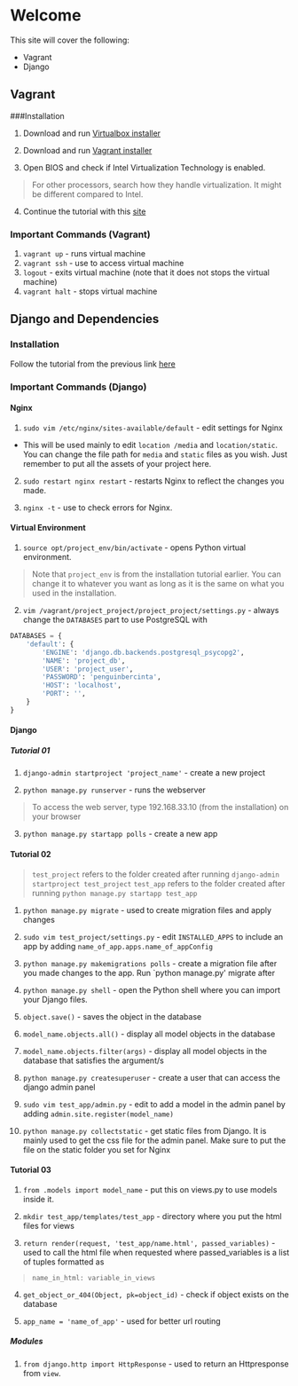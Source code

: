 Welcome
=======


This site will cover the following:

* Vagrant
* Django

## Vagrant

###Installation

1. Download and run [Virtualbox installer](https://www.virtualbox.org/wiki/Downloads "Virtualbox installer")

2. Download and run [Vagrant installer](https://www.vagrantup.com/downloads.html "Vagrant installer")


3. Open BIOS and check if Intel Virtualization Technology is enabled.
> For other processors, search how they handle virtualization. It might be different compared to Intel.

4. Continue the tutorial with this [site](http://vajrasky.net/2015/01/setup-django-with-python-3-and-nginx-in-vagrant/ "Setup Django with Vagrant")

### Important Commands (Vagrant)

1. `vagrant up` - runs virtual machine
2. `vagrant ssh` - use to access virtual machine
3. `logout` - exits virtual machine (note that it does not stops the virtual machine)
4. `vagrant halt` - stops virtual machine

## Django and Dependencies

### Installation

Follow the tutorial from the previous link [here](http://vajrasky.net/2015/01/setup-django-with-python-3-and-nginx-in-vagrant/ "Setup Django with Vagrant")

### Important Commands (Django)

#### Nginx 

1. `sudo vim /etc/nginx/sites-available/default` - edit settings for Nginx
  * This will be used mainly to edit `location /media` and `location/static`. You can change the file path for `media` and `static` files as you wish. Just remember to put all the assets of your project here.

2. `sudo restart nginx restart` - restarts Nginx to reflect the changes you made.

3. `nginx -t` - use to check errors for Nginx.

#### Virtual Environment

1. `source opt/project_env/bin/activate` - opens Python virtual environment.
> Note that `project_env` is from the installation tutorial earlier. You can change it to whatever you want as long as it is the same on what you used in the installation.

2. `vim /vagrant/project_project/project_project/settings.py` - always change the `DATABASES` part to use PostgreSQL with
```python
DATABASES = {
    'default': {
        'ENGINE': 'django.db.backends.postgresql_psycopg2',
        'NAME': 'project_db',
        'USER': 'project_user',
        'PASSWORD': 'penguinbercinta',
        'HOST': 'localhost',
        'PORT': '',
    }
}
```

#### Django

##### Tutorial 01

1. `django-admin startproject 'project_name'` - create a new project

2. `python manage.py runserver` - runs the webserver
>To access the web server, type 192.168.33.10 (from the installation) on your browser

3. `python manage.py startapp polls` - create a new app

#### Tutorial 02

>`test_project` refers to the folder created after running `django-admin startproject test_project`
>`test_app` refers to the folder created after running `python manage.py startapp test_app`

1. `python manage.py migrate` - used to create migration files and apply changes

2. `sudo vim test_project/settings.py` - edit `INSTALLED_APPS` to include an app by adding `name_of_app.apps.name_of_appConfig`

3. `python manage.py makemigrations polls` - create a migration file after you made changes to the app. Run `python manage.py' migrate after

4. `python manage.py shell` - open the Python shell where you can import your Django files.

5. `object.save()` - saves the object in the database

6. `model_name.objects.all()` - display all model objects in the database

7. `model_name.objects.filter(args)` - display all model objects in the database that satisfies the argument/s

8. `python manage.py createsuperuser` - create a user that can access the django admin panel

9. `sudo vim test_app/admin.py` - edit to add a model in the admin panel by adding `admin.site.register(model_name)`

10. `python manage.py collectstatic` - get static files from Django. It is mainly used to get the css file for the admin panel. Make sure to put the file on the static folder you set for Nginx

#### Tutorial 03

1. `from .models import model_name` - put this on views.py to use models inside it.

2. `mkdir test_app/templates/test_app` - directory where you put the html files for views

3. `return render(request, 'test_app/name.html', passed_variables)` - used to call the html file when requested where passed_variables is a list of tuples formatted as
>`name_in_html: variable_in_views`

4. `get_object_or_404(Object, pk=object_id)` - check if object exists on the database 

5. `app_name = 'name_of_app'` - used for better url routing

##### Modules

1. `from django.http import HttpResponse` - used to return an Httpresponse from `view`.

